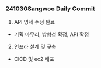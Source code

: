 ### 241030Sangwoo Daily Commit

1. API 명세 수정 완료
- 기획 마무리, 방향성 확정, API 확정
2. 인프라 설계 및 구축
- CICD 및 ec2 배포